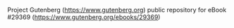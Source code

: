 Project Gutenberg (https://www.gutenberg.org) public repository for eBook #29369 (https://www.gutenberg.org/ebooks/29369)
